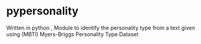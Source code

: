 # pypersonality
Written in python , Module to identify the personality type from a text given using (MBTI) Myers-Briggs Personality Type Dataset
